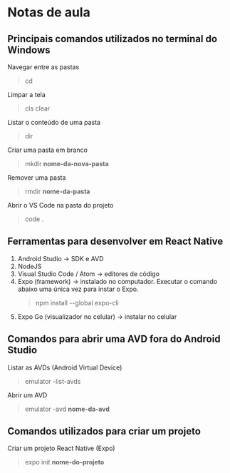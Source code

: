 # Notas de aula

## Principais comandos utilizados no terminal do Windows

Navegar entre as pastas

> cd

Limpar a tela

> cls
> clear

Listar o conteúdo de uma pasta

> dir

Criar uma pasta em branco

> mkdir **nome-da-nova-pasta**

Remover uma pasta

> rmdir **nome-da-pasta**

Abrir o VS Code na pasta do projeto

> code .

## Ferramentas para desenvolver em React Native

1. Android Studio -> SDK e AVD
2. NodeJS
3. Visual Studio Code / Atom -> editores de código
4. Expo (framework) -> instalado no computador. Executar o comando abaixo uma única vez para instar o Expo.
   > npm install --global expo-cli
5. Expo Go (visualizador no celular) -> instalar no celular

## Comandos para abrir uma AVD fora do Android Studio

Listar as AVDs (Android Virtual Device)

> emulator -list-avds

Abrir um AVD

> emulator -avd **nome-da-avd**

## Comandos utilizados para criar um projeto

Criar um projeto React Native (Expo)

> expo init **nome-do-projeto**
